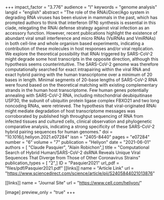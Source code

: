 +++
impact_factor = "3.776"
audience = "I"
keywords = "genome analysis"
langid = "english"
abstract = "The role of the RNAi/Dicer/Ago system in degrading RNA viruses has been elusive in mammals in the past, which has prompted authors to think that interferon (IFN) synthesis is essential in this clade, relegating the RNAi defense strategy against viral infection as an accessory function. However, recent publications highlight the existence of abundant viral small interference and micro RNAs (VsiRNAs and VmiRNAs) in both cell-line and whole organism based experiments, indicating a contribution of these molecules in host responses and/or viral replication. We explore the theoretical possibility that RNAi triggered by SARS-CoV-2 might degrade some host transcripts in the opposite direction, although this hypothesis seems counterintuitive. The SARS-CoV-2 genome was therefore computationally searched for exact intrapairing within the viral RNA and exact hybrid pairing with the human transcriptome over a minimum of 20 bases in length. Minimal segments of 20-base lengths of SARS-CoV-2 RNA were found based on the theoretical matching with existing complementary strands in the human host transcriptome. Few human genes potentially annealing with SARS-CoV-2 RNA, including mitochondrial deubiquitinase USP30, the subunit of ubiquitin protein ligase complex FBXO21 and two long noncoding RNAs, were retrieved. The hypothesis that viral-originated RNAi might mediate degradation of host transcriptome messages was corroborated by published high throughput sequencing of RNA from infected tissues and cultured cells, clinical observation and phylogenetic comparative analysis, indicating a strong specificity of these SARS-CoV-2 hybrid pairing sequences for human genomes."
doi = "10.1016/j.heliyon.2021.e07284"
issn = "2405-8440"
pages = "e07284"
number = "6"
volume = "7"
publication = "Heliyon"
date = "2021-06-01"
authors = [ "Claude Pasquier", "Alain Robichon",]
title = "Computational Search of Hybrid Human/SARS-CoV-2 dsRNA Reveals Unique Viral Sequences That Diverge from Those of Other Coronavirus Strains"
publication_types = [ "2",]
ID = "Pasquier2021"
url_pdf = "files/pdf/Pasquier2021.pdf"
[[links]]
name = "Article Link"
url = "https://www.sciencedirect.com/science/article/pii/S2405844021013876"

[[links]]
name = "Journal Site"
url = "https://www.cell.com/heliyon/"

[image]
preview_only = "true"
+++
